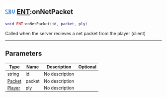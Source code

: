 ## <img src="../../.gitbook/assets/server.png" width="32" height="32" /> [ENT](../ent/README.md):onNetPacket

```lua
void ENT:onNetPacket(id, packet, ply)
```

Called when the server recieves a net packet from the player (client)

-----------------
## Parameters

| Type   | Name | Description | Optional |
| ------ | ---- | ----------- | -------: |
| string | id | No description |  |
| [Packet](../packet/README.md) | packet | No description |  |
| [Player](../player/README.md) | ply | No description |  |
